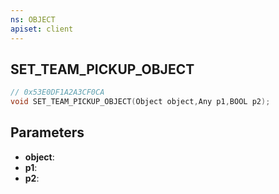 ```yaml
---
ns: OBJECT
apiset: client
---
```

## SET_TEAM_PICKUP_OBJECT

```c
// 0x53E0DF1A2A3CF0CA
void SET_TEAM_PICKUP_OBJECT(Object object,Any p1,BOOL p2);
```


## Parameters
* **object**:
* **p1**:
* **p2**: